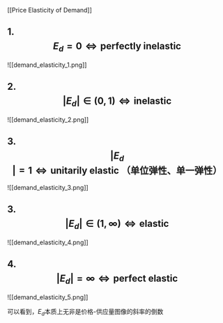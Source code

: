 [[Price Elasticity of Demand]]

## 1. $$E_{d}=0\Leftrightarrow\text{perfectly inelastic}$$
![[demand_elasticity_1.png]]

## 2. $$ |E_{d}|\in(0,1)\Leftrightarrow\text{inelastic}$$
![[demand_elasticity_2.png]]

## 3. $$|E_{d}|=1\Leftrightarrow\text{unitarily elastic （单位弹性、单一弹性）}$$
![[demand_elasticity_3.png]]

## 3. $$|E_{d}|\in(1,\infty)\Leftrightarrow\text{elastic}$$
![[demand_elasticity_4.png]]

## 4. $$|E_{d}|=\infty\Leftrightarrow\text{perfect elastic}$$
![[demand_elasticity_5.png]]

可以看到，$E_{d}$本质上无非是价格-供应量图像的斜率的倒数